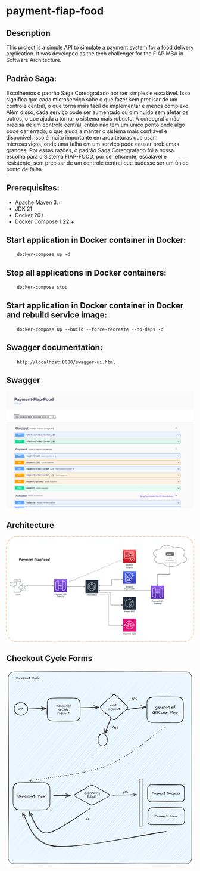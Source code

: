 # payment-fiap-food

## Description

This project is a simple API to simulate a payment system for a food delivery application. It was developed as the tech challenger for the FIAP MBA in Software Architecture.

## Padrão Saga:

Escolhemos o padrão Saga Coreografado por ser simples e escalável. Isso significa que cada microserviço sabe o que fazer sem precisar de um controle central, o que torna mais fácil de implementar e menos complexo. Além disso, cada serviço pode ser aumentado ou diminuído sem afetar os outros, o que ajuda a tornar o sistema mais robusto.
A coreografia não precisa de um controle central, então não tem um único ponto onde algo pode dar errado, o que ajuda a manter o sistema mais confiável e disponível. Isso é muito importante em arquiteturas que usam microserviços, onde uma falha em um serviço pode causar problemas grandes.
Por essas razões, o padrão Saga Coreografado foi a nossa escolha para o Sistema FIAP-FOOD, por ser eficiente, escalável e resistente, sem precisar de um controle central que pudesse ser um único ponto de falha

## Prerequisites:
- Apache Maven 3.+
- JDK 21
- Docker 20+
- Docker Compose 1.22.+

## Start application in Docker container in Docker:
```
    docker-compose up -d
```

## Stop all applications in Docker containers:
```
    docker-compose stop
```

## Start application in Docker container in Docker and rebuild service image:
```
    docker-compose up --build --force-recreate --no-deps -d 
```

## Swagger documentation:
```
    http://localhost:8080/swagger-ui.html
```

## Swagger
![img_1.png](img_1.png)

## Architecture
![payment.png](payment.png)

## Checkout Cycle Forms
![img.png](img.png)
